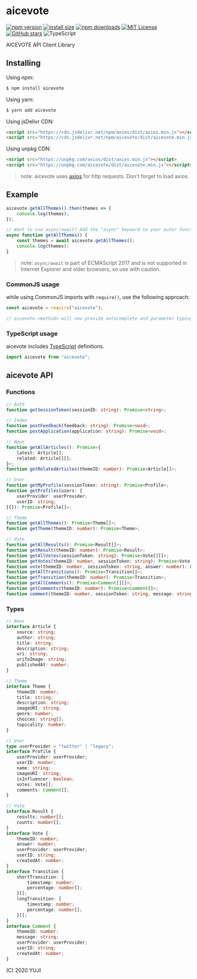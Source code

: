 # aicevote

[![npm version](https://img.shields.io/npm/v/aicevote.svg?style=flat-square)](https://www.npmjs.org/package/aicevote)
[![install size](https://badgen.net/packagephobia/install/aicevote?style=flat-square)](https://packagephobia.now.sh/result?p=aicevote)
[![npm downloads](https://img.shields.io/npm/dm/aicevote.svg?style=flat-square)](https://npm-stat.com/charts.html?package=aicevote)
[![MIT License](https://img.shields.io/github/license/aicevote/aicevote.svg?style=flat-square)](LICENSE)
[![GitHub stars](https://img.shields.io/github/stars/aicevote/aicevote.svg?style=flat-square)](https://github.com/aicevote/aicevote)
![TypeScript](https://img.shields.io/github/languages/top/aicevote/aicevote.svg?style=flat-square)

AICEVOTE API Client Library

## Installing

Using npm:

``` bash
$ npm install aicevote
```

Using yarn:

``` bash
$ yarn add aicevote
```

Using jsDelivr CDN:

``` html
<script src="https://cdn.jsdelivr.net/npm/axios/dist/axios.min.js"></script>
<script src="https://cdn.jsdelivr.net/npm/aicevote/dist/aicevote.min.js"></script>
```

Using unpkg CDN:

``` html
<script src="https://unpkg.com/axios/dist/axios.min.js"></script>
<script src="https://unpkg.com/aicevote/dist/aicevote.min.js"></script>
```

> note: aicevote uses [axios](https://github.com/axios/axios) for http requests. Don't forget to load axios.

## Example

``` javascript
aicevote.getAllThemes().then(themes => {
    console.log(themes);
});

// Want to use async/await? Add the "async" keyword to your outer function/method.
async function getAllThemes() {
    const themes = await aicevote.getAllThemes();
    console.log(themes);
}
```

> note: `async/await` is part of ECMAScript 2017 and is not supported in Internet Explorer and older browsers, so use with caution.

### CommonJS usage

while using CommonJS imports with `require()`, use the following approach:

``` javascript
const aicevote = require("aicevote");

// aicevote.<method> will now provide autocomplete and parameter typings
```

### TypeScript usage

aicevote includes [TypeScript](https://www.typescriptlang.org) definitions.

``` typescript
import aicevote from "aicevote";
```

## aicevote API

### Functions

``` typescript
// Auth
function getSessionToken(sessionID: string): Promise<string>;

// Index
function postFeedback(feedback: string): Promise<void>;
function postApplication(application: string): Promise<void>;

// News
function getAllArticles(): Promise<{
    latest: Article[];
    related: Article[][];
}>;
function getRelatedArticles(themeID: number): Promise<Article[]>;

// User
function getMyProfile(sessionToken: string): Promise<Profile>;
function getProfiles(users: {
    userProvider: userProvider;
    userID: string;
}[]): Promise<Profile[]>;

// Theme
function getAllThemes(): Promise<Theme[]>;
function getTheme(themeID: number): Promise<Theme>;

// Vote
function getAllResults(): Promise<Result[]>;
function getResult(themeID: number): Promise<Result>;
function getAllVotes(sessionToken: string): Promise<Vote[][]>;
function getVotes(themeID: number, sessionToken: string): Promise<Vote[]>;
function vote(themeID: number, sessionToken: string, answer: number): Promise<void>;
function getAllTransitions(): Promise<Transition[]>;
function getTransition(themeID: number): Promise<Transition>;
function getAllComments(): Promise<Comment[][]>;
function getComments(themeID: number): Promise<Comment[]>;
function comment(themeID: number, sessionToken: string, message: string): Promise<void>;
```

### Types

``` typescript
// News
interface Article {
    source: string;
    author: string;
    title: string;
    description: string;
    uri: string;
    uriToImage: string;
    publishedAt: number;
}

// Theme
interface Theme {
    themeID: number;
    title: string;
    description: string;
    imageURI: string;
    genre: number;
    choices: string[];
    topicality: number;
}

// User
type userProvider = "twitter" | "legacy";
interface Profile {
    userProvider: userProvider;
    userID: number;
    name: string;
    imageURI: string;
    isInfluencer: boolean;
    votes: Vote[];
    comments: Comment[];
}

// Vote
interface Result {
    results: number[];
    counts: number[];
}
interface Vote {    
    themeID: number;
    answer: number;
    userProvider: userProvider;
    userID: string;
    createdAt: number;
}
interface Transition {
    shortTransition: {
        timestamp: number;
        percentage: number[];
    }[];
    longTransition: {
        timestamp: number;
        percentage: number[];
    }[];
}
interface Comment {
    themeID: number;
    message: string;
    userProvider: userProvider;
    userID: string;
    createdAt: number;
}
```

(C) 2020 YUJI
